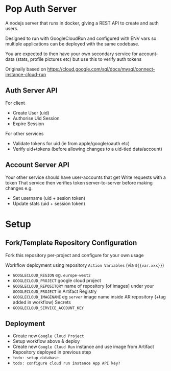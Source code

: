 Pop Auth Server
================
A nodejs server that runs in docker, giving a REST API to create and auth users.

Designed to run with GoogleCloudRun and configured with ENV vars so multiple
applications can be deployed with the same codebase.

You are expected to then have your own secondary service for account-data (stats, profile pictures etc) but use this to verify auth tokens

Originally based on https://cloud.google.com/sql/docs/mysql/connect-instance-cloud-run

Auth Server API
------------
For client
- Create User (uid)
- Authorise Uid Session
- Expire Session 

For other services
- Validate tokens for uid (ie from apple/google/oauth etc)
- Verify uid+tokens (before allowing changes to a uid-tied data/account) 

Account Server API
----------------
Your other service should have user-accounts that get Write requests with a token
That service then verifies token server-to-server before making changes
e.g.
- Set username (uid + sesion token)
- Update stats (uid + session token)



Setup
==================

Fork/Template Repository Configuration
-------------------------
Fork this repository per-project and configure for your own usage

Workflow deployment using repository `Action Variables` (via `${{var.xxx}}`)
- `GOOGLECLOUD_REGION` eg. `europe-west2`
- `GOOGLECLOUD_PROJECT` google cloud project
- `GOOGLECLOUD_REPOSITORY` name of repository [of images] under your `GOOGLECLOUD_PROJECT` in Artifact Registry
- `GOOGLECLOUD_IMAGENAME` eg `server` image name inside AR repository (+tag added in workflow)
Secrets
- `GOOGLECLOUD_SERVICE_ACCOUNT_KEY`

Deployment
---------------------
- Create new `Google Cloud Project`
- Setup workflow above & deploy
- Create new `Google Cloud Run` instance and use image from Artifact Repository deployed in previous step
- `todo: setup database`
- `todo: configure cloud run instance App API key?`
